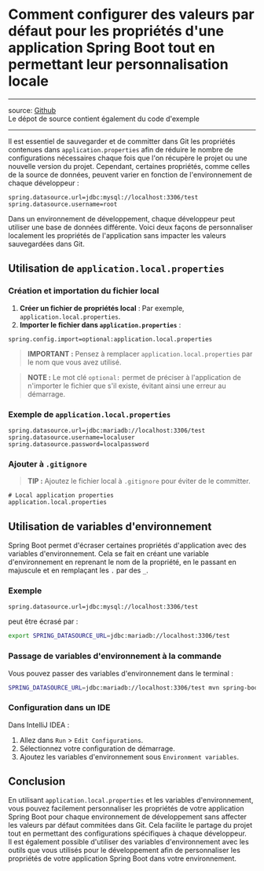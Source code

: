 # Comment configurer des valeurs par défaut pour les propriétés d'une application Spring Boot tout en permettant leur personnalisation locale

---

source: [Github](https://github.com/lpreaux/-TUTO-SPRING-BOOT---Personnalisation-des-properties-locals.git)  
Le dépot de source contient également du code d'exemple

---

Il est essentiel de sauvegarder et de committer dans Git les propriétés contenues dans `application.properties` afin de réduire le nombre de configurations nécessaires chaque fois que l'on récupère le projet ou une nouvelle version du projet. Cependant, certaines propriétés, comme celles de la source de données, peuvent varier en fonction de l'environnement de chaque développeur :

```properties
spring.datasource.url=jdbc:mysql://localhost:3306/test
spring.datasource.username=root
```

Dans un environnement de développement, chaque développeur peut utiliser une base de données différente. Voici deux façons de personnaliser localement les propriétés de l'application sans impacter les valeurs sauvegardées dans Git.

## Utilisation de `application.local.properties`

### Création et importation du fichier local

1. **Créer un fichier de propriétés local** : Par exemple, `application.local.properties`.
2. **Importer le fichier dans `application.properties`** :

```properties
spring.config.import=optional:application.local.properties
```

> **IMPORTANT :** Pensez à remplacer `application.local.properties` par le nom que vous avez utilisé.

> **NOTE :** Le mot clé `optional:` permet de préciser à l'application de n'importer le fichier que s'il existe, évitant ainsi une erreur au démarrage.

### Exemple de `application.local.properties`

```properties
spring.datasource.url=jdbc:mariadb://localhost:3306/test
spring.datasource.username=localuser
spring.datasource.password=localpassword
```

### Ajouter à `.gitignore`

> **TIP :** Ajoutez le fichier local à `.gitignore` pour éviter de le committer.

```gitignore
# Local application properties
application.local.properties
```

## Utilisation de variables d'environnement

Spring Boot permet d'écraser certaines propriétés d'application avec des variables d'environnement. Cela se fait en créant une variable d'environnement en reprenant le nom de la propriété, en le passant en majuscule et en remplaçant les `.` par des `_`.

### Exemple

```properties
spring.datasource.url=jdbc:mysql://localhost:3306/test
```

peut être écrasé par :

```bash
export SPRING_DATASOURCE_URL=jdbc:mariadb://localhost:3306/test
```

### Passage de variables d'environnement à la commande

Vous pouvez passer des variables d'environnement dans le terminal :

```bash
SPRING_DATASOURCE_URL=jdbc:mariadb://localhost:3306/test mvn spring-boot:start
```

### Configuration dans un IDE

Dans IntelliJ IDEA :
1. Allez dans `Run` > `Edit Configurations`.
2. Sélectionnez votre configuration de démarrage.
3. Ajoutez les variables d'environnement sous `Environment variables`.

## Conclusion

En utilisant `application.local.properties` et les variables d'environnement, vous pouvez facilement personnaliser les propriétés de votre application Spring Boot pour chaque environnement de développement sans affecter les valeurs par défaut commitées dans Git. Cela facilite le partage du projet tout en permettant des configurations spécifiques à chaque développeur.  
Il est également possible d'utiliser des variables d'environnement avec les outils que vous utilisés pour le développement afin de personnaliser les propriétés de votre application Spring Boot dans votre environnement.
